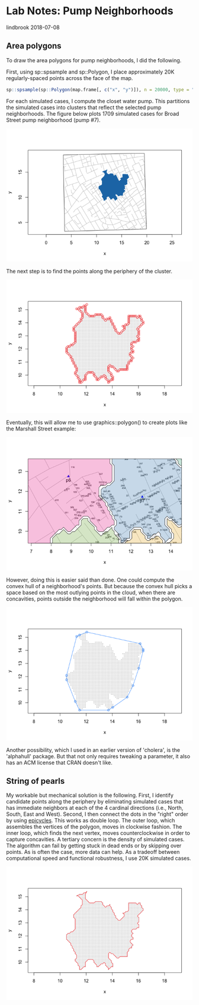 Lab Notes: Pump Neighborhoods
================
lindbrook
2018-07-08

Area polygons
-------------

To draw the area polygons for pump neighborhoods, I did the following.

First, using sp::spsample and sp::Polygon, I place approximately 20K regularly-spaced points across the face of the map.

``` r
sp::spsample(sp::Polygon(map.frame[, c("x", "y")]), n = 20000, type = "regular")
```

For each simulated cases, I compute the closet water pump. This partitions the simulated cases into clusters that reflect the selected pump neighborhoods. The figure below plots 1709 simulated cases for Broad Street pump neighborhood (pump \#7).

![](pump.neighborhoods.notes_files/figure-markdown_github/cloud-1.png)

The next step is to find the points along the periphery of the cluster.

![](pump.neighborhoods.notes_files/figure-markdown_github/perimeter-1.png)

Eventually, this will allow me to use graphics::polygon() to create plots like the Marshall Street example:

![](pump.neighborhoods.notes_files/figure-markdown_github/marshall-1.png)

However, doing this is easier said than done. One could compute the convex hull of a neighborhood's points. But because the convex hull picks a space based on the most outlying points in the cloud, when there are concavities, points outside the neighborhood will fall within the polygon.

![](pump.neighborhoods.notes_files/figure-markdown_github/hull-1.png)

Another possibility, which I used in an earlier version of 'cholera', is the 'alphahull' package. But that not only requires tweaking a parameter, it also has an ACM license that CRAN doesn't like.

String of pearls
----------------

My workable but mechanical solution is the following. First, I identify candidate points along the periphery by eliminating simulated cases that has immediate neighbors at each of the 4 cardinal directions (i.e., North, South, East and West). Second, I then connect the dots in the "right" order by using [epicycles](https://en.wikipedia.org/wiki/Deferent_and_epicycle). This works as double loop. The outer loop, which assembles the vertices of the polygon, moves in clockwise fashion. The inner loop, which finds the next vertex, moves counterclockwise in order to capture concavities. A tertiary concern is the density of simulated cases. The algorithm can fail by getting stuck in dead ends or by skipping over points. As is often the case, more data can help. As a tradeoff between computational speed and functional robustness, I use 20K simulated cases.

![](pump.neighborhoods.notes_files/figure-markdown_github/pearl_string-1.png)
